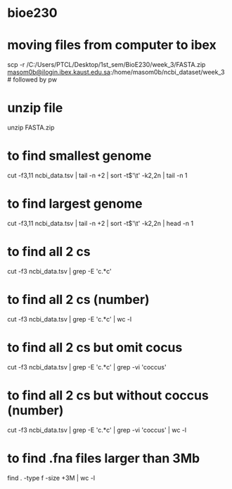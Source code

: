 # bioe230
# moving files from computer to ibex
 scp -r /C:/Users/PTCL/Desktop/1st_sem/BioE230/week_3/FASTA.zip masom0b@ilogin.ibex.kaust.edu.sa:/home/masom0b/ncbi_dataset/week_3       # followed by pw
# unzip file
unzip FASTA.zip
# to find smallest genome 
cut -f3,11 ncbi_data.tsv | tail -n +2 | sort -t$'\t' -k2,2n | tail -n 1
# to find largest genome 
cut -f3,11 ncbi_data.tsv | tail -n +2 | sort -t$'\t' -k2,2n | head -n 1
# to find all 2 cs 
cut -f3 ncbi_data.tsv | grep -E 'c.*c'
# to find all 2 cs (number)
cut -f3 ncbi_data.tsv | grep -E 'c.*c' | wc -l
# to find all 2 cs but omit cocus 
cut -f3 ncbi_data.tsv | grep -E 'c.*c' | grep -vi 'coccus'
# to find all 2 cs but without coccus (number)
cut -f3 ncbi_data.tsv | grep -E 'c.*c' | grep -vi 'coccus' | wc -l
# to find .fna files larger than 3Mb
find . -type f -size +3M | wc -l

